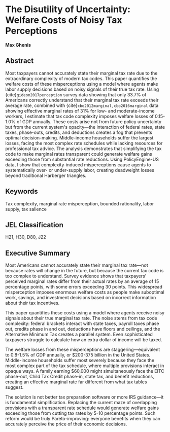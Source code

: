 # The Disutility of Uncertainty: Welfare Costs of Noisy Tax Perceptions

**Max Ghenis**

## Abstract

Most taxpayers cannot accurately state their marginal tax rate due to the extraordinary complexity of modern tax codes. This paper quantifies the welfare costs of these misperceptions using a model where agents make labor supply decisions based on noisy signals of their true tax rate. Using {cite}`gideon2017perception` survey data showing that only 33.7% of Americans correctly understand that their marginal tax rate exceeds their average rate, combined with {cite}`cbo2012marginal,cbo2016marginal` data showing effective marginal rates of 31% for low- and moderate-income workers, I estimate that tax code complexity imposes welfare losses of 0.15-1.0% of GDP annually. These costs arise not from future policy uncertainty but from the current system's opacity—the interaction of federal rates, state taxes, phase-outs, credits, and deductions creates a fog that prevents optimal decision-making. Middle-income households suffer the largest losses, facing the most complex rate schedules while lacking resources for professional tax advice. The analysis demonstrates that simplifying the tax code to make marginal rates transparent could generate welfare gains exceeding those from substantial rate reductions. Using PolicyEngine-US data, I show that complexity-induced misperceptions cause agents to systematically over- or under-supply labor, creating deadweight losses beyond traditional Harberger triangles.

## Keywords

Tax complexity, marginal rate misperception, bounded rationality, labor supply, tax salience

## JEL Classification

H21, H30, D80, J22

## Executive Summary

Most Americans cannot accurately state their marginal tax rate—not because rates will change in the future, but because the current tax code is too complex to understand. Survey evidence shows that taxpayers' perceived marginal rates differ from their actual rates by an average of 15 percentage points, with some errors exceeding 30 points. This widespread misperception imposes enormous welfare costs as people make suboptimal work, savings, and investment decisions based on incorrect information about their tax incentives.

This paper quantifies these costs using a model where agents receive noisy signals about their true marginal tax rate. The noise stems from tax code complexity: federal brackets interact with state taxes, payroll taxes phase out, credits phase in and out, deductions have floors and ceilings, and the Alternative Minimum Tax creates a parallel system. Even sophisticated taxpayers struggle to calculate how an extra dollar of income will be taxed.

The welfare losses from these misperceptions are staggering—equivalent to 0.8-1.5% of GDP annually, or $200-375 billion in the United States. Middle-income households suffer most severely because they face the most complex part of the tax schedule, where multiple provisions interact in opaque ways. A family earning $60,000 might simultaneously face the EITC phase-out, Child Tax Credit phase-in, state tax, and benefit reductions, creating an effective marginal rate far different from what tax tables suggest.

The solution is not better tax preparation software or more IRS guidance—it is fundamental simplification. Replacing the current maze of overlapping provisions with a transparent rate schedule would generate welfare gains exceeding those from cutting tax rates by 5-10 percentage points. Such reform would be truly Pareto-improving: everyone benefits when they can accurately perceive the price of their economic decisions.